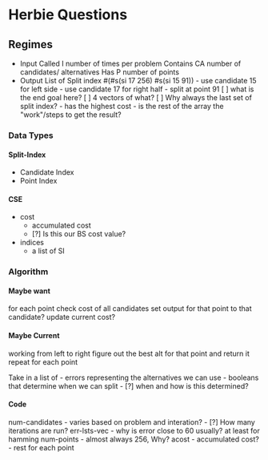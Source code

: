 # Herbie Questions

## Regimes
- Input
    Called I number of times per problem
    Contains CA number of candidates/ alternatives
    Has P number of points
- Output
    List of Split index
        #(#s(si 17 256) #s(si 15 91))
        - use candidate 15 for left side 
        - use candidate 17 for right half 
        - split at point 91
    [ ] what is the end goal here?
    [ ] 4 vectors of what?
    [ ] Why always the last set of split index?
        - has the highest cost
        - is the rest of the array the "work"/steps to get the result?
### Data Types
#### Split-Index
- Candidate Index
- Point Index
#### CSE
- cost 
    - accumulated cost
    - [?] Is this our BS cost value?
- indices
    - a list of SI

### Algorithm
#### Maybe want
for each point
    check cost of all candidates
    set output for that point to that candidate?
    update current cost?

#### Maybe Current 
working from left to right
figure out the best alt for that point and return it
repeat for each point

Take in a list of 
    - errors representing the alternatives we can use
    - booleans that determine when we can split
        - [?] when and how is this determined?
#### Code
num-candidates
    - varies based on problem and interation?
    - [?] How many iterations are run?
err-lsts-vec
    - why is error close to 60 usually? at least for hamming 
num-points
    - almost always 256, Why?
acost
    - accumulated cost?
    - rest for each point



